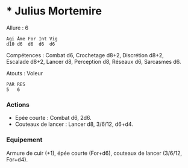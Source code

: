 # * Julius Mortemire

Allure : 6

	Agi	Âme	For	Int	Vig
	d10	d6	d6	d6	d6

Compétences : Combat d6, Crochetage d8+2, Discrétion d8+2, Escalade d8+2, Lancer d8, Perception d8, Réseaux d6, Sarcasmes d6.

Atouts : Voleur

	PAR	RES
	5	6

### Actions
- Epée courte : Combat d6, 2d6.
- Couteaux de lancer : Lancer d8, 3/6/12, d6+d4.

### Equipement
Armure de cuir (+1), épée courte (For+d6), couteaux de lancer (3/6/12, For+d4).
